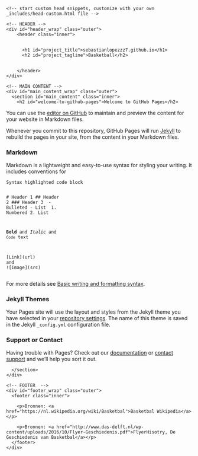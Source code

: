 <!DOCTYPE html>
<html lang="en-US">

  <head>
    <meta charset='utf-8'>
    <meta http-equiv="X-UA-Compatible" content="IE=edge">
    <meta name="viewport" content="width=device-width,maximum-scale=2">
    <link rel="stylesheet" type="text/css" media="screen" href="/assets/css/style.css?v=9155354fccdea0e139c04ab21fdff62bf1af8ff7">

<!-- Begin Jekyll SEO tag v2.7.1 -->
<title>Welcome to GitHub Pages | sebastianlopezzz7.github.io</title>
<meta name="generator" content="Jekyll v3.9.0" />
<meta property="og:title" content="Welcome to GitHub Pages" />
<meta property="og:locale" content="en_US" />
<meta name="description" content="Basketball" />
<meta property="og:description" content="Basketball" />
<link rel="canonical" href="https://sebastianlopezzz7.github.io/" />
<meta property="og:url" content="https://sebastianlopezzz7.github.io/" />
<meta property="og:site_name" content="sebastianlopezzz7.github.io" />
<meta name="twitter:card" content="summary" />
<meta property="twitter:title" content="Welcome to GitHub Pages" />
<script type="application/ld+json">
{"description":"Basketball","url":"https://sebastianlopezzz7.github.io/","@type":"WebSite","headline":"Welcome to GitHub Pages","name":"sebastianlopezzz7.github.io","@context":"https://schema.org"}</script>
<!-- End Jekyll SEO tag -->

    <!-- start custom head snippets, customize with your own _includes/head-custom.html file -->

<!-- Setup Google Analytics -->



<!-- You can set your favicon here -->
<!-- link rel="shortcut icon" type="image/x-icon" href="/favicon.ico" -->

<!-- end custom head snippets -->

  </head>

  <body>

    <!-- HEADER -->
    <div id="header_wrap" class="outer">
        <header class="inner">
          

          <h1 id="project_title">sebastianlopezzz7.github.io</h1>
          <h2 id="project_tagline">Basketball</h2>

          
        </header>
    </div>

    <!-- MAIN CONTENT -->
    <div id="main_content_wrap" class="outer">
      <section id="main_content" class="inner">
        <h2 id="welcome-to-github-pages">Welcome to GitHub Pages</h2>

<p>You can use the <a href="https://github.com/sebastianlopezzz7/sebastianlopezzz7.github.io/edit/main/index.md">editor on GitHub</a> to maintain and preview the content for your website in Markdown files.</p>

<p>Whenever you commit to this repository, GitHub Pages will run <a href="https://jekyllrb.com/">Jekyll</a> to rebuild the pages in your site, from the content in your Markdown files.</p>

<h3 id="markdown">Markdown</h3>

<p>Markdown is a lightweight and easy-to-use syntax for styling your writing. It includes conventions for</p>

<div class="language-markdown highlighter-rouge"><div class="highlight"><pre class="highlight"><code>Syntax highlighted code block

<span class="gh"># Header 1</span>
<span class="gu">## Header 2</span>
<span class="gu">### Header 3</span>
<span class="p">
-</span> Bulleted
<span class="p">-</span> List
<span class="p">
1.</span> Numbered
<span class="p">2.</span> List

<span class="gs">**Bold**</span> and _Italic_ and <span class="sb">`Code`</span> text

<span class="p">[</span><span class="nv">Link</span><span class="p">](</span><span class="sx">url</span><span class="p">)</span> and !<span class="p">[</span><span class="nv">Image</span><span class="p">](</span><span class="sx">src</span><span class="p">)</span>
</code></pre></div></div>

<p>For more details see <a href="https://docs.github.com/en/github/writing-on-github/getting-started-with-writing-and-formatting-on-github/basic-writing-and-formatting-syntax">Basic writing and formatting syntax</a>.</p>

<h3 id="jekyll-themes">Jekyll Themes</h3>

<p>Your Pages site will use the layout and styles from the Jekyll theme you have selected in your <a href="https://github.com/sebastianlopezzz7/sebastianlopezzz7.github.io/settings/pages">repository settings</a>. The name of this theme is saved in the Jekyll <code class="language-plaintext highlighter-rouge">_config.yml</code> configuration file.</p>

<h3 id="support-or-contact">Support or Contact</h3>

<p>Having trouble with Pages? Check out our <a href="https://docs.github.com/categories/github-pages-basics/">documentation</a> or <a href="https://support.github.com/contact">contact support</a> and we’ll help you sort it out.</p>

      </section>
    </div>

    <!-- FOOTER  -->
    <div id="footer_wrap" class="outer">
      <footer class="inner">
        
        <p>Bronnen: <a href="https://nl.wikipedia.org/wiki/Basketbal">Basketbal Wikipedia</a></p>
        
        <p>Bronnen: <a href="http://www.das-delft.nl/wp-content/uploads/2016/10/Flyer-Geschiedenis.pdf">FlyerHisotry, De Geschiedenis van Basketbal</a></p>
      </footer>
    </div>
  </body>
</html>
